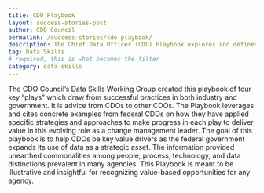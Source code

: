 ```yaml
---
title: CDO Playbook
layout: success-stories-post
author: CDO Council
permalink: /success-stories/cdo-playbook/
description: The Chief Data Officer (CDO) Playbook explores and defines the evolution of the federal CDO role. It provides new and existing CDOs with guiding principles, opportunities for quick wins, and best practices to navigate some of the key areas that CDOs should focus on today and over the next few years. 
tag: Data Skills
# required, this is what becomes the filter
category: data-skills
---
```


The CDO Council’s Data Skills Working Group created this playbook of four key “plays” which draw from successful practices in both industry and government. It is advice from CDOs to other CDOs. The Playbook leverages and cites concrete examples from federal CDOs on how they have applied specific strategies and approaches to make progress in each play to deliver value in this evolving role as a change management leader. The goal of this playbook is to help CDOs be key value drivers as the federal government expands its use of data as a strategic asset. The information provided unearthed commonalities among people, process, technology, and data distinctions prevalent in many agencies. This Playbook is meant to be illustrative and insightful for recognizing value-based opportunities for any agency. 